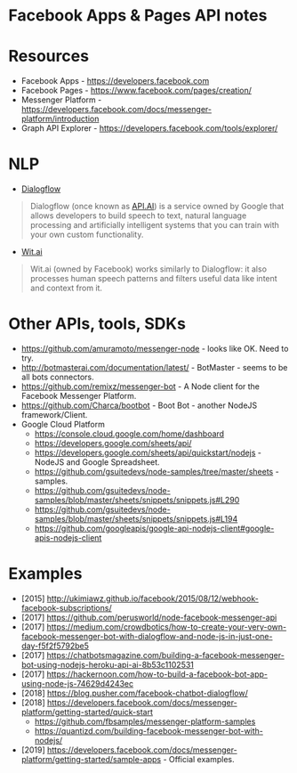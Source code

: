 Facebook Apps & Pages API notes
===

# Resources

- Facebook Apps - https://developers.facebook.com
- Facebook Pages - https://www.facebook.com/pages/creation/
- Messenger Platform - https://developers.facebook.com/docs/messenger-platform/introduction
- Graph API Explorer - https://developers.facebook.com/tools/explorer/


# NLP

- [Dialogflow](https://dialogflow.com/)

> Dialogflow (once known as [API.AI](https://api.ai/)) is a service owned by Google that allows developers to build speech to text, natural language processing and artificially intelligent systems that you can train with your own custom functionality.

- [Wit.ai](https://github.com/wit-ai/node-wit)

> Wit.ai (owned by Facebook) works similarly to Dialogflow: it also processes human speech patterns and filters useful data like intent and context from it.


# Other APIs, tools, SDKs

- https://github.com/amuramoto/messenger-node - looks like OK. Need to try.
- http://botmasterai.com/documentation/latest/ - BotMaster - seems to be all bots connectors.
- https://github.com/remixz/messenger-bot - A Node client for the Facebook Messenger Platform.
- https://github.com/Charca/bootbot - Boot Bot - another NodeJS framework/Client.
- Google Cloud Platform
  - https://console.cloud.google.com/home/dashboard
  - https://developers.google.com/sheets/api/
  - https://developers.google.com/sheets/api/quickstart/nodejs - NodeJS and Google Spreadsheet.
  - https://github.com/gsuitedevs/node-samples/tree/master/sheets - samples.
  - https://github.com/gsuitedevs/node-samples/blob/master/sheets/snippets/snippets.js#L290
  - https://github.com/gsuitedevs/node-samples/blob/master/sheets/snippets/snippets.js#L194
  - https://github.com/googleapis/google-api-nodejs-client#google-apis-nodejs-client


# Examples
- [2015] http://ukimiawz.github.io/facebook/2015/08/12/webhook-facebook-subscriptions/
- [2017] https://github.com/perusworld/node-facebook-messenger-api
- [2017] https://medium.com/crowdbotics/how-to-create-your-very-own-facebook-messenger-bot-with-dialogflow-and-node-js-in-just-one-day-f5f2f5792be5
- [2017] https://chatbotsmagazine.com/building-a-facebook-messenger-bot-using-nodejs-heroku-api-ai-8b53c1102531
- [2017] https://hackernoon.com/how-to-build-a-facebook-bot-app-using-node-js-74629d4243ec
- [2018] https://blog.pusher.com/facebook-chatbot-dialogflow/
- [2018] https://developers.facebook.com/docs/messenger-platform/getting-started/quick-start
  + https://github.com/fbsamples/messenger-platform-samples
  + https://quantizd.com/building-facebook-messenger-bot-with-nodejs/
- [2019] https://developers.facebook.com/docs/messenger-platform/getting-started/sample-apps - Official examples.
